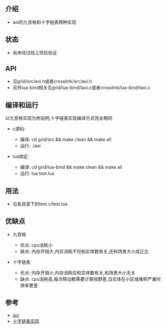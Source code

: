 ## 介绍
* aoi的九宫格和十字链表两种实现

## 状态
* 尚未经过线上项目验证

## API
* 见grid/src/aoi.h或者crosslink/src/aoi.h
* 另外lua-bind相关见grid/lua-bind/laoi.c或者crosslink/lua-bind/laoi.c

## 编译和运行
以九宫格实现为例说明,十字链表实现编译方式完全相同
* c源码:
	* 编译: cd grid/src && make clean && make all
	* 运行: ./aoi

* lua绑定: 
	* 编译: cd grid/lua-bind && make clean && make all
	* 运行: lua test.lua

## 用法
* 见各目录下的test.c/test.lua

## 优缺点
* 九宫格
	* 优点: cpu消耗小
	* 缺点: 内存开销大,内存消耗不仅和实体数有关,还和场景大小成正比

* 十字链表
	* 优点: 内存开销小,内存消耗仅和实体数有关,和场景大小无关
	* 缺点: cpu消耗高,每次移动都需要计算视野差,当实体在小区域堆积严重时效率更差

## 参考
* [aoi](https://github.com/cloudwu/aoi)
* [十字链表实现](http://github.com/lichuang/AOI)
